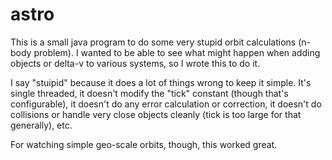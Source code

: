 # astro

This is a small java program to do some very stupid orbit calculations (n-body problem). I wanted to be able to see what might happen when adding objects or delta-v to various systems, so I wrote this to do it.

I say "stuipid" because it does a lot of things wrong to keep it simple. It's single threaded, it doesn't modify the "tick" constant (though that's configurable), it doesn't do any error calculation or correction, it doesn't do collisions or handle very close objects cleanly (tick is too large for that generally), etc.

For watching simple geo-scale orbits, though, this worked great.
